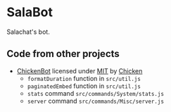 # SalaBot

Salachat's bot.

## Code from other projects

- [ChickenBot](https://github.com/Chicken/ChickenBot) licensed under [MIT](https://github.com/Chicken/ChickenBot/blob/master/LICENSE) by [Chicken](https://github.com/Chicken)
  - `formatDuration` function in `src/util.js`
  - `paginatedEmbed` function in `src/util.js`
  - `stats` command `src/commands/System/stats.js`
  - `server` command `src/commands/Misc/server.js`
